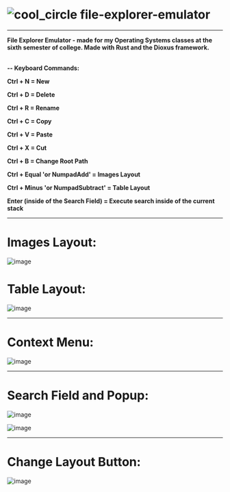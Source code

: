 # <h1> ![cool_circle](https://github.com/zenialexandre/file-explorer-emulator/assets/84157233/4aea6276-9e97-445d-9c5c-8476d280e143) file-explorer-emulator </h1>

-------------------

<strong>
File Explorer Emulator - made for my Operating Systems classes at the sixth semester of college.
Made with Rust and the Dioxus framework.
<br><br>

-- Keyboard Commands:

Ctrl + N = New

Ctrl + D = Delete

Ctrl + R = Rename

Ctrl + C = Copy

Ctrl + V = Paste

Ctrl + X = Cut

Ctrl + B = Change Root Path

Ctrl + Equal 'or NumpadAdd' = Images Layout

Ctrl + Minus 'or NumpadSubtract' = Table Layout

Enter (inside of the Search Field) = Execute search inside of the current stack

</strong>

-------------------

<h1>Images Layout:</h1>

![image](https://github.com/zenialexandre/file-explorer-emulator/assets/84157233/3d7a5229-c9c0-4903-9373-4de816c19e7e)
<br>
<h1>Table Layout:</h1>

![image](https://github.com/zenialexandre/file-explorer-emulator/assets/84157233/8cdbc3b0-7817-4ec1-bde5-d1cc28b65f6c)

-------------------

<h1>Context Menu:</h1>

![image](https://github.com/zenialexandre/file-explorer-emulator/assets/84157233/c60328eb-bd86-42c9-ae19-75a0b2d3a481)

-------------------

<h1>Search Field and Popup:</h1>

![image](https://github.com/zenialexandre/file-explorer-emulator/assets/84157233/832b00da-fa16-4575-aa0c-dbcfb8b993f5)

![image](https://github.com/zenialexandre/file-explorer-emulator/assets/84157233/3713f971-a164-42f4-8bda-861cac7487bc)

-------------------

<h1>Change Layout Button:</h1>

![image](https://github.com/zenialexandre/file-explorer-emulator/assets/84157233/2dd8c61b-97d3-49bf-9c96-eb82fb5dcc07)
